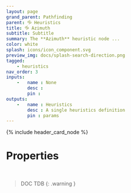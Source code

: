 ```yaml
---
layout: page
grand_parent: Pathfinding
parent: 🝰 Heuristics
title: 🝰 Azimuth
subtitle: Subtitle
summary: The **Azimuth** heuristic node ...
color: white
splash: icons/icon_component.svg
preview_img: docs/splash-search-direction.png
tagged: 
    - heuristics
nav_order: 3
inputs:
    -   name : None
        desc : 
        pin : 
outputs:
    -   name : Heuristics
        desc : A single heuristics definition
        pin : params
---
```


{% include header_card_node %}

# Properties
<br>

> DOC TDB
{: .warning }
